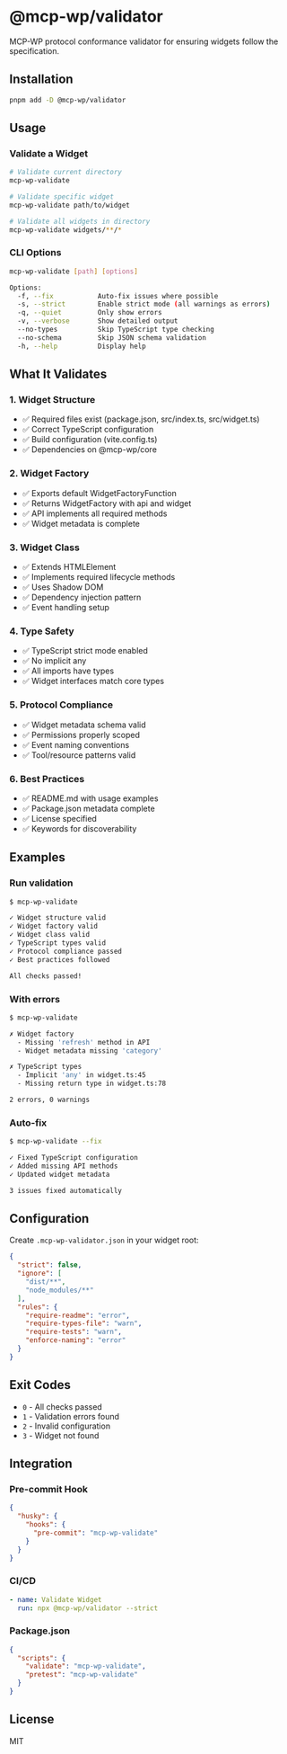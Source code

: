 # @mcp-wp/validator

MCP-WP protocol conformance validator for ensuring widgets follow the specification.

## Installation

```bash
pnpm add -D @mcp-wp/validator
```

## Usage

### Validate a Widget

```bash
# Validate current directory
mcp-wp-validate

# Validate specific widget
mcp-wp-validate path/to/widget

# Validate all widgets in directory
mcp-wp-validate widgets/**/*
```

### CLI Options

```bash
mcp-wp-validate [path] [options]

Options:
  -f, --fix           Auto-fix issues where possible
  -s, --strict        Enable strict mode (all warnings as errors)
  -q, --quiet         Only show errors
  -v, --verbose       Show detailed output
  --no-types          Skip TypeScript type checking
  --no-schema         Skip JSON schema validation
  -h, --help          Display help
```

## What It Validates

### 1. Widget Structure
- ✅ Required files exist (package.json, src/index.ts, src/widget.ts)
- ✅ Correct TypeScript configuration
- ✅ Build configuration (vite.config.ts)
- ✅ Dependencies on @mcp-wp/core

### 2. Widget Factory
- ✅ Exports default WidgetFactoryFunction
- ✅ Returns WidgetFactory with api and widget
- ✅ API implements all required methods
- ✅ Widget metadata is complete

### 3. Widget Class
- ✅ Extends HTMLElement
- ✅ Implements required lifecycle methods
- ✅ Uses Shadow DOM
- ✅ Dependency injection pattern
- ✅ Event handling setup

### 4. Type Safety
- ✅ TypeScript strict mode enabled
- ✅ No implicit any
- ✅ All imports have types
- ✅ Widget interfaces match core types

### 5. Protocol Compliance
- ✅ Widget metadata schema valid
- ✅ Permissions properly scoped
- ✅ Event naming conventions
- ✅ Tool/resource patterns valid

### 6. Best Practices
- ✅ README.md with usage examples
- ✅ Package.json metadata complete
- ✅ License specified
- ✅ Keywords for discoverability

## Examples

### Run validation

```bash
$ mcp-wp-validate

✓ Widget structure valid
✓ Widget factory valid
✓ Widget class valid
✓ TypeScript types valid
✓ Protocol compliance passed
✓ Best practices followed

All checks passed!
```

### With errors

```bash
$ mcp-wp-validate

✗ Widget factory
  - Missing 'refresh' method in API
  - Widget metadata missing 'category'

✗ TypeScript types
  - Implicit 'any' in widget.ts:45
  - Missing return type in widget.ts:78

2 errors, 0 warnings
```

### Auto-fix

```bash
$ mcp-wp-validate --fix

✓ Fixed TypeScript configuration
✓ Added missing API methods
✓ Updated widget metadata

3 issues fixed automatically
```

## Configuration

Create `.mcp-wp-validator.json` in your widget root:

```json
{
  "strict": false,
  "ignore": [
    "dist/**",
    "node_modules/**"
  ],
  "rules": {
    "require-readme": "error",
    "require-types-file": "warn",
    "require-tests": "warn",
    "enforce-naming": "error"
  }
}
```

## Exit Codes

- `0` - All checks passed
- `1` - Validation errors found
- `2` - Invalid configuration
- `3` - Widget not found

## Integration

### Pre-commit Hook

```json
{
  "husky": {
    "hooks": {
      "pre-commit": "mcp-wp-validate"
    }
  }
}
```

### CI/CD

```yaml
- name: Validate Widget
  run: npx @mcp-wp/validator --strict
```

### Package.json

```json
{
  "scripts": {
    "validate": "mcp-wp-validate",
    "pretest": "mcp-wp-validate"
  }
}
```

## License

MIT
